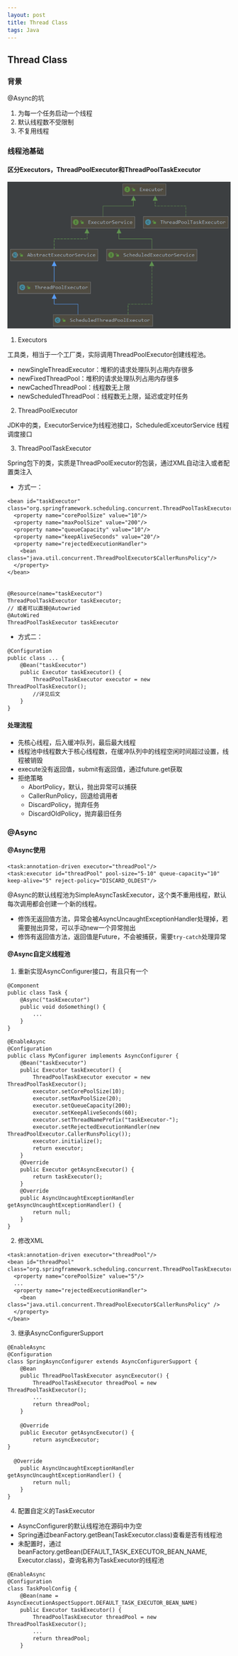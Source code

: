 ```yaml
---
layout: post
title: Thread Class
tags: Java
---
```

## Thread Class
### 背景
@Async的坑
1. 为每一个任务启动一个线程
2. 默认线程数不受限制
3. 不复用线程

### 线程池基础
#### 区分Executors，ThreadPoolExecutor和ThreadPoolTaskExecutor
![avatar](/assets/images/2021-02-02-Thread.png) 
1. Executors

工具类，相当于一个工厂类，实际调用ThreadPoolExecutor创建线程池。

- newSingleThreadExecutor：堆积的请求处理队列占用内存很多
- newFixedThreadPool：堆积的请求处理队列占用内存很多
- newCachedThreadPool：线程数无上限
- newScheduledThreadPool：线程数无上限，延迟或定时任务

2. ThreadPoolExecutor

JDK中的类，ExecutorService为线程池接口，ScheduledExceutorService 线程调度接口

3. ThreadPoolTaskExecutor

Spring包下的类，实质是ThreadPoolExecutor的包装，通过XML自动注入或者配置类注入

- 方式一：
```
<bean id="taskExecutor" class="org.springframework.scheduling.concurrent.ThreadPoolTaskExecutor">
  <property name="corePoolSize" value="10"/>
  <property name="maxPoolSize" value="200"/>
  <property name="queueCapacity" value="10"/>
  <property name="keepAliveSeconds" value="20"/>
  <property name="rejectedExecutionHandler">
    <bean class="java.util.concurrent.ThreadPoolExecutor$CallerRunsPolicy"/>
  </property>
</bean>


@Resource(name="taskExecutor")
ThreadPoolTaskExecutor taskExecutor;
// 或者可以直接@Autowried
@AutoWired
ThreadPoolTaskExecutor taskExecutor
```

- 方式二：
```
@Configuration
public class ... {
    @Bean("taskExecutor")
    public Executor taskExecutor() {
        ThreadPoolTaskExecutor executor = new ThreadPoolTaskExecutor();
        //详见后文
    }
}
```

#### 处理流程
- 先核心线程，后入缓冲队列，最后最大线程
- 线程池中线程数大于核心线程数，在缓冲队列中的线程空闲时间超过设置，线程被销毁
- execute没有返回值，submit有返回值，通过future.get获取
- 拒绝策略
    -  AbortPolicy，默认，抛出异常可以捕获
    -  CallerRunPolicy，回退给调用者
    -  DiscardPolicy，抛弃任务
    -  DiscardOldPolicy，抛弃最旧任务 

### @Async
#### @Async使用
```
<task:annotation-driven executor="threadPool"/>
<task:executor id="threadPool" pool-size="5-10" queue-capacity="10" keep-alive="5" reject-policy="DISCARD_OLDEST"/>
```
@Async的默认线程池为SimpleAsyncTaskExecutor，这个类不重用线程，默认每次调用都会创建一个新的线程。

- 修饰无返回值方法，异常会被AsyncUncaughtExceptionHandler处理掉，若需要抛出异常，可以手动new一个异常抛出
- 修饰有返回值方法，返回值是Future，不会被捕获，需要`try-catch`处理异常

#### @Async自定义线程池

1. 重新实现AsyncConfigurer接口，有且只有一个
```
@Component
public class Task {
    @Async("taskExecutor")
    public void doSomething() {
        ...
    }
}
```

```
@EnableAsync
@Configuration
public class MyConfigurer implements AsyncConfigurer {
    @Bean("taskExecutor")
    public Executor taskExecutor() {
        ThreadPoolTaskExecutor executor = new ThreadPoolTaskExecutor();
        executor.setCorePoolSize(10);
        executor.setMaxPoolSize(20);
        executor.setQueueCapacity(200);
        executor.setKeepAliveSeconds(60);
        executor.setThreadNamePrefix("taskExecutor-");
        executor.setRejectedExecutionHandler(new ThreadPoolExecutor.CallerRunsPolicy());
        executor.initialize();
        return executor;
    }
    @Override
    public Executor getAsyncExecutor() {
        return taskExecutor();
    }
    @Override
    public AsyncUncaughtExceptionHandler getAsyncUncaughtExceptionHandler() {
        return null;
    }
}
```
2. 修改XML
```
<task:annotation-driven executor="threadPool"/>
<bean id="threadPool"  class="org.springframework.scheduling.concurrent.ThreadPoolTaskExecutor"/>
  <property name="corePoolSize" value="5"/>
  ...
  <property name="rejectedExecutionHandler">
    <bean class="java.util.concurrent.ThreadPoolExecutor$CallerRunsPolicy" />
  </property>
</bean>
```

3. 继承AsyncConfigurerSupport
```
@EnableAsync
@Configuration
class SpringAsyncConfigurer extends AsyncConfigurerSupport {  
    @Bean  
    public ThreadPoolTaskExecutor asyncExecutor() {  
        ThreadPoolTaskExecutor threadPool = new ThreadPoolTaskExecutor();
        ...
        return threadPool;  
    }  
  
    @Override  
    public Executor getAsyncExecutor() {  
        return asyncExecutor;  
}  

  @Override  
    public AsyncUncaughtExceptionHandler getAsyncUncaughtExceptionHandler() {
        return null;
    }
}
```

4. 配置自定义的TaskExecutor

- AsyncConfigurer的默认线程池在源码中为空
- Spring通过beanFactory.getBean(TaskExecutor.class)查看是否有线程池
- 未配置时，通过beanFactory.getBean(DEFAULT_TASK_EXECUTOR_BEAN_NAME, Executor.class)，查询名称为TaskExecutor的线程池

```
@EnableAsync
@Configuration
class TaskPoolConfig {  
    @Bean(name = AsyncExecutionAspectSupport.DEFAULT_TASK_EXECUTOR_BEAN_NAME) 
    public Executor taskExecutor() {  
        ThreadPoolTaskExecutor threadPool = new ThreadPoolTaskExecutor();
        ...
        return threadPool;  
    }  
```